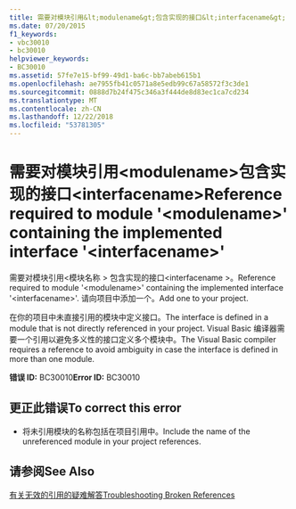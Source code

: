 ```yaml
---
title: 需要对模块引用&lt;modulename&gt;包含实现的接口&lt;interfacename&gt;
ms.date: 07/20/2015
f1_keywords:
- vbc30010
- bc30010
helpviewer_keywords:
- BC30010
ms.assetid: 57fe7e15-bf99-49d1-ba6c-bb7abeb615b1
ms.openlocfilehash: ae7955fb41c0571a8e5edb99c67a58572f3c3de1
ms.sourcegitcommit: 0888d7b24f475c346a3f444de8d83ec1ca7cd234
ms.translationtype: MT
ms.contentlocale: zh-CN
ms.lasthandoff: 12/22/2018
ms.locfileid: "53781305"
---
```

# <a name="reference-required-to-module-ltmodulenamegt-containing-the-implemented-interface-ltinterfacenamegt"></a><span data-ttu-id="399d9-102">需要对模块引用&lt;modulename&gt;包含实现的接口&lt;interfacename&gt;</span><span class="sxs-lookup"><span data-stu-id="399d9-102">Reference required to module '&lt;modulename&gt;' containing the implemented interface '&lt;interfacename&gt;'</span></span>
<span data-ttu-id="399d9-103">需要对模块引用\<模块名称 > 包含实现的接口\<interfacename >。</span><span class="sxs-lookup"><span data-stu-id="399d9-103">Reference required to module '\<modulename>' containing the implemented interface '\<interfacename>'.</span></span> <span data-ttu-id="399d9-104">请向项目中添加一个。</span><span class="sxs-lookup"><span data-stu-id="399d9-104">Add one to your project.</span></span>  
  
 <span data-ttu-id="399d9-105">在你的项目中未直接引用的模块中定义接口。</span><span class="sxs-lookup"><span data-stu-id="399d9-105">The interface is defined in a module that is not directly referenced in your project.</span></span> <span data-ttu-id="399d9-106">Visual Basic 编译器需要一个引用以避免多义性的接口定义多个模块中。</span><span class="sxs-lookup"><span data-stu-id="399d9-106">The Visual Basic compiler requires a reference to avoid ambiguity in case the interface is defined in more than one module.</span></span>  
  
 <span data-ttu-id="399d9-107">**错误 ID:** BC30010</span><span class="sxs-lookup"><span data-stu-id="399d9-107">**Error ID:** BC30010</span></span>  
  
## <a name="to-correct-this-error"></a><span data-ttu-id="399d9-108">更正此错误</span><span class="sxs-lookup"><span data-stu-id="399d9-108">To correct this error</span></span>  
  
-   <span data-ttu-id="399d9-109">将未引用模块的名称包括在项目引用中。</span><span class="sxs-lookup"><span data-stu-id="399d9-109">Include the name of the unreferenced module in your project references.</span></span>  
  
## <a name="see-also"></a><span data-ttu-id="399d9-110">请参阅</span><span class="sxs-lookup"><span data-stu-id="399d9-110">See Also</span></span>  
  
 [<span data-ttu-id="399d9-111">有关无效的引用的疑难解答</span><span class="sxs-lookup"><span data-stu-id="399d9-111">Troubleshooting Broken References</span></span>](/visualstudio/ide/troubleshooting-broken-references)
